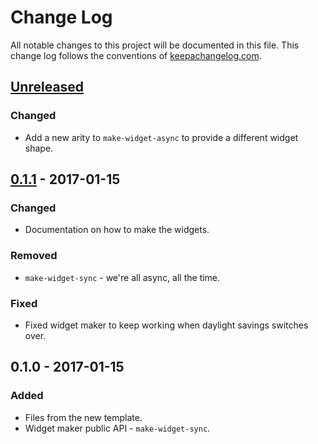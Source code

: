 # Change Log
All notable changes to this project will be documented in this file. This change log follows the conventions of [keepachangelog.com](http://keepachangelog.com/).

## [Unreleased]
### Changed
- Add a new arity to `make-widget-async` to provide a different widget shape.

## [0.1.1] - 2017-01-15
### Changed
- Documentation on how to make the widgets.

### Removed
- `make-widget-sync` - we're all async, all the time.

### Fixed
- Fixed widget maker to keep working when daylight savings switches over.

## 0.1.0 - 2017-01-15
### Added
- Files from the new template.
- Widget maker public API - `make-widget-sync`.

[Unreleased]: https://github.com/your-name/spectrace/compare/0.1.1...HEAD
[0.1.1]: https://github.com/your-name/spectrace/compare/0.1.0...0.1.1
